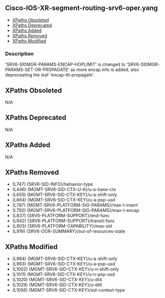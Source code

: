 ## Cisco-IOS-XR-segment-routing-srv6-oper.yang

- [XPaths Obsoleted](#xpaths-obsoleted)
- [XPaths Deprecated](#xpaths-deprecated)
- [XPaths Added](#xpaths-added)
- [XPaths Removed](#xpaths-removed)
- [XPaths Modified](#xpaths-modified)

### Description

'SRV6-SIDMGR-PARAMS-ENCAP-HOPLIMIT' is changed to 'SRV6-SIDMGR-PARAMS-SET-OR-PROPAGATE' as more encap info is added, also depreceating the leaf 'encap-ttl-propagate'.

## XPaths Obsoleted

N/A

## XPaths Deprecated

N/A

## XPaths Added

N/A

## XPaths Removed

- (L747)	{SRV6-SID-INFO}/behavior-type
- (L446)	{MGMT-SRV6-SID-CTX-U-A}/u-a-base-ctx
- (L655)	{MGMT-SRV6-SID-CTX-KEY}/u-a-shift-only
- (L664)	{MGMT-SRV6-SID-CTX-KEY}/u-a-psp-usd
- (L787)	{MGMT-SRV6-PLATFORM-SIG-PARAMS}/max-t-insert
- (L792)	{MGMT-SRV6-PLATFORM-SIG-PARAMS}/max-t-encap
- (L837)	{SRV6-PLATFORM-SUPPORT}/end-func
- (L842)	{SRV6-PLATFORM-SUPPORT}/transit-func
- (L903)	{SRV6-PLATFORM-CAPABILITY}/max-sid
- (L919)	{SRV6-OOR-SUMMARY}/out-of-resources-state

## XPaths Modified

- (L984)	{MGMT-SRV6-SID-CTX-KEY}/u-a-shift-only
- (L993)	{MGMT-SRV6-SID-CTX-KEY}/u-a-psp-usd
- (L1002)	{MGMT-SRV6-SID-CTX-KEY}/u-n-shift-only
- (L1011)	{MGMT-SRV6-SID-CTX-KEY}/u-n-psp-usd
- (L1020)	{MGMT-SRV6-SID-CTX-KEY}/u-dt4
- (L1029)	{MGMT-SRV6-SID-CTX-KEY}/u-dt6
- (L1056)	{MGMT-SRV6-SID-CTX-KEY}/sid-context-type

